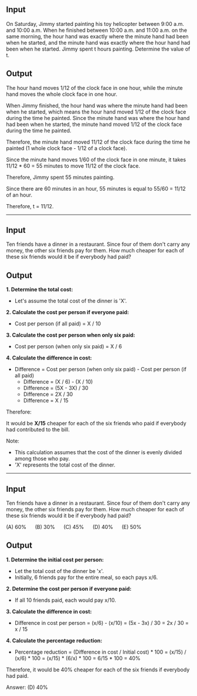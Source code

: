 ## Input

 On Saturday, Jimmy started painting his toy helicopter between 9:00 a.m. and 10:00 a.m. When he finished between 10:00 a.m. and 11:00 a.m. on the same morning, the hour hand was exactly where the minute hand had been when he started, and the minute hand was exactly where the hour hand had been when he started. Jimmy spent t hours painting. Determine the value of t.

## Output

The hour hand moves 1/12 of the clock face in one hour, while the minute hand moves the whole clock face in one hour.

When Jimmy finished, the hour hand was where the minute hand had been when he started, which means the hour hand moved 1/12 of the clock face during the time he painted. Since the minute hand was where the hour hand had been when he started, the minute hand moved 1/12 of the clock face during the time he painted.

Therefore, the minute hand moved 11/12 of the clock face during the time he painted (1 whole clock face - 1/12 of a clock face).

Since the minute hand moves 1/60 of the clock face in one minute, it takes 11/12 * 60 = 55 minutes to move 11/12 of the clock face.

Therefore, Jimmy spent 55 minutes painting.

Since there are 60 minutes in an hour, 55 minutes is equal to 55/60 = 11/12 of an hour.

Therefore, t = 11/12.

----

## Input

Ten friends have a dinner in a restaurant. Since four of them don't carry any money, the other six friends pay for them. How much cheaper for each of these six friends would it be if everybody had paid?

## Output

**1. Determine the total cost:**

* Let's assume the total cost of the dinner is 'X'.

**2. Calculate the cost per person if everyone paid:**

* Cost per person (if all paid) = X / 10

**3. Calculate the cost per person when only six paid:**

* Cost per person (when only six paid) = X / 6

**4. Calculate the difference in cost:**

* Difference = Cost per person (when only six paid) - Cost per person (if all paid)
    * Difference = (X / 6) - (X / 10)
    * Difference = (5X - 3X) / 30 
    * Difference = 2X / 30
    * Difference = X / 15

Therefore:

It would be **X/15** cheaper for each of the six friends who paid if everybody had contributed to the bill. 

Note:

* This calculation assumes that the cost of the dinner is evenly divided among those who pay. 
* 'X' represents the total cost of the dinner.

---

## Input

Ten friends have a dinner in a restaurant. Since four of them don't carry any money, the other six friends pay for them. How much cheaper for each of these six friends would it be if everybody had paid?

(A) 60% &nbsp;&nbsp;&nbsp;&nbsp; (B) 30% &nbsp;&nbsp;&nbsp;&nbsp; (C) 45% &nbsp;&nbsp;&nbsp;&nbsp; (D) 40% &nbsp;&nbsp;&nbsp;&nbsp; (E) 50%

## Output

**1. Determine the initial cost per person:**

* Let the total cost of the dinner be 'x'.
* Initially, 6 friends pay for the entire meal, so each pays x/6.

**2. Determine the cost per person if everyone paid:**

* If all 10 friends paid, each would pay x/10.

**3. Calculate the difference in cost:**

* Difference in cost per person = (x/6) - (x/10) 
                                        = (5x - 3x) / 30 
                                        = 2x / 30 
                                        = x / 15

**4. Calculate the percentage reduction:**

* Percentage reduction = (Difference in cost / Initial cost) * 100
                             = (x/15) / (x/6) * 100
                             = (x/15) * (6/x) * 100
                             = 6/15 * 100
                             = 40%

Therefore, it would be 40% cheaper for each of the six friends if everybody had paid.

Answer: (D) 40%
